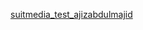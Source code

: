 [suitmedia_test_ajizabdulmajid]([http://www.url-link.com](https://github.com/AJZAM08/suitmedia_test.git)https://github.com/AJZAM08/suitmedia_test.git])
